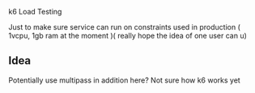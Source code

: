 k6 Load Testing

Just to make sure service can run on constraints used in production ( 1vcpu, 1gb ram at the moment )( really hope the idea of one user can u)

## Idea

Potentially use multipass in addition here? Not sure how k6 works yet
